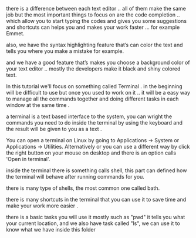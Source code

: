there is a difference between each text editor .. all of them make the same job but the most important things to focus on are the code completion .. which allow you to start typing the codes and gives you some suggestions and shortcuts can helps you and makes your work faster ... for example Emmet.

also, we have the syntax highlighting feature that’s can color the text and tells you where you make a mistake for example.

and we have a good feature that’s makes you choose a background color of your text editor .. mostly the developers make it black and shiny colored text.

In this tutorial we'll focus on something called Terminal . in the beginning will be difficult to use but once you used to work on it .. it will be a easy way to manage all the commands together and doing different tasks in each window at the same time .

a terminal is a text based interface to the system, you can wright the commands you need to do inside the terminal by using the keyboard and the result will be given to you as a text .

You can open a terminal on Linux by going to Applications -> System or Applications -> Utilities. Alternatively or you can use a different way by click the right button on your mouse on desktop and there is an option calls 'Open in terminal'.

inside the terminal there is something calls shell, this part can defined how the terminal will behave after running commands for you.

there is many type of shells, the most common one called bath.

there is many shortcuts in the terminal that you can use it to save time and make your work more easier .

there is a basic tasks you will use it mostly such as "pwd" it tells you what your current location, and we also have task called "ls", we can use it to know what we have inside this folder
